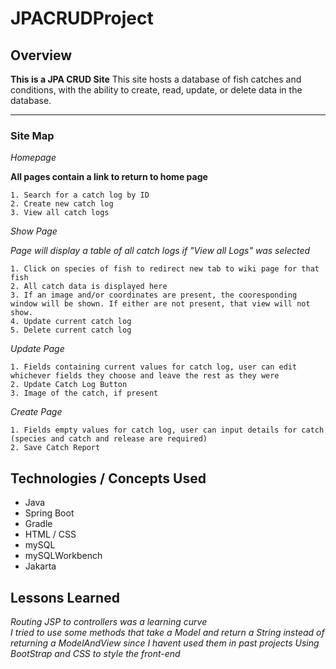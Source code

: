 # JPACRUDProject
## Overview
**This is a JPA CRUD Site**
This site hosts a database of fish catches and conditions, with the ability to create, read, update, or delete data in the database.
***
### Site Map  
 _Homepage_  
 
 **All pages contain a link to return to home page**

    1. Search for a catch log by ID
    2. Create new catch log
    3. View all catch logs

_Show Page_

*Page will display a table of all catch logs if "View all Logs" was selected*

    1. Click on species of fish to redirect new tab to wiki page for that fish
    2. All catch data is displayed here
    3. If an image and/or coordinates are present, the cooresponding window will be shown. If either are not present, that view will not show.
    4. Update current catch log
    5. Delete current catch log
    

_Update Page_

    1. Fields containing current values for catch log, user can edit whichever fields they choose and leave the rest as they were
    2. Update Catch Log Button
    3. Image of the catch, if present

_Create Page_

    1. Fields empty values for catch log, user can input details for catch (species and catch and release are required)
    2. Save Catch Report


    
        
## Technologies / Concepts Used
* Java
* Spring Boot
* Gradle
* HTML / CSS
* mySQL
* mySQLWorkbench
* Jakarta


## Lessons Learned

*Routing JSP to controllers was a learning curve*  
*I tried to use some methods that take a Model and return a String instead of returning a ModelAndView since I havent used them in past projects*
*Using BootStrap and CSS to style the front-end*    
 
